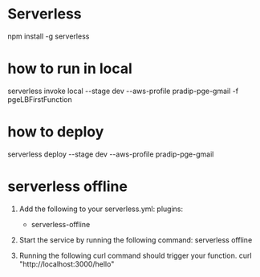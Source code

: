 # Serverless
npm install -g serverless

# how to run in local
serverless invoke local --stage dev --aws-profile pradip-pge-gmail -f pgeLBFirstFunction

# how to deploy
serverless deploy --stage dev --aws-profile pradip-pge-gmail

# serverless offline
1. Add the following to your serverless.yml:
    plugins:
    - serverless-offline
2. Start the service by running the following command:
    serverless offline

3. Running the following curl command should trigger your function.
    curl "http://localhost:3000/hello"
